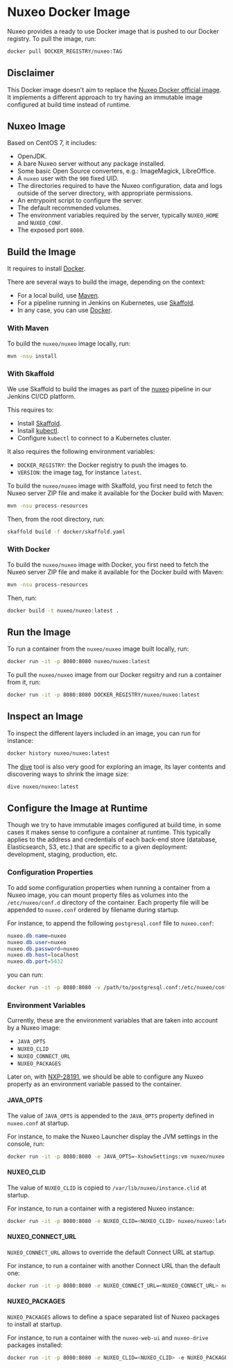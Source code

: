 # Nuxeo Docker Image

Nuxeo provides a ready to use Docker image that is pushed to our Docker registry. To pull the image, run:

```bash
docker pull DOCKER_REGISTRY/nuxeo:TAG
```

## Disclaimer

This Docker image doesn't aim to replace the [Nuxeo Docker official image](https://hub.docker.com/_/nuxeo/). It implements a different approach to try having an immutable image configured at build time instead of runtime.

## Nuxeo Image

Based on CentOS 7, it includes:

- OpenJDK.
- A bare Nuxeo server without any package installed.
- Some basic Open Source converters, e.g.: ImageMagick, LibreOffice.
- A `nuxeo` user with the `900` fixed UID.
- The directories required to have the Nuxeo configuration, data and logs outside of the server directory, with appropriate permissions.
- An entrypoint script to configure the server.
- The default recommended volumes.
- The environment variables required by the server, typically `NUXEO_HOME` and `NUXEO_CONF`.
- The exposed port `8080`.

## Build the Image

It requires to install [Docker](https://docs.docker.com/install/).

There are several ways to build the image, depending on the context:

- For a local build, use [Maven](#with-maven).
- For a pipeline running in Jenkins on Kubernetes, use [Skaffold](#with-skaffold).
- In any case, you can use [Docker](#with-docker).

### With Maven

To build the `nuxeo/nuxeo` image locally, run:

```bash
mvn -nsu install
```

### With Skaffold

We use Skaffold to build the images as part of the [nuxeo](http://jenkins.platform.dev.nuxeo.com/job/nuxeo/job/nuxeo/) pipeline in our Jenkins CI/CD platform.

This requires to:

- Install [Skaffold](https://skaffold.dev/docs/getting-started/#installing-skaffold).
- Install [kubectl](https://kubernetes.io/docs/tasks/tools/install-kubectl/).
- Configure `kubectl` to connect to a Kubernetes cluster.

It also requires the following environment variables:

- `DOCKER_REGISTRY`: the Docker registry to push the images to.
- `VERSION`: the image tag, for instance `latest`.

To build the `nuxeo/nuxeo` image with Skaffold, you first need to fetch the Nuxeo server ZIP file and make it available for the Docker build with Maven:

```bash
mvn -nsu process-resources
```

Then, from the root directory, run:

```bash
skaffold build -f docker/skaffold.yaml
```

### With Docker

To build the `nuxeo/nuxeo` image with Docker, you first need to fetch the Nuxeo server ZIP file and make it available for the Docker build with Maven:

```bash
mvn -nsu process-resources
```

Then, run:

```bash
docker build -t nuxeo/nuxeo:latest .
```

## Run the Image

To run a container from the `nuxeo/nuxeo` image built locally, run:

```bash
docker run -it -p 8080:8080 nuxeo/nuxeo:latest
```

To pull the `nuxeo/nuxeo` image from our Docker regsitry and run a container from it, run:

```bash
docker run -it -p 8080:8080 DOCKER_REGISTRY/nuxeo/nuxeo:latest
```

## Inspect an Image

To inspect the different layers included in an image, you can run for instance:

```bash
docker history nuxeo/nuxeo:latest
```

The [dive](https://github.com/wagoodman/dive) tool is also very good for exploring an image, its layer contents and discovering ways to shrink the image size:

```bash
dive nuxeo/nuxeo:latest
```

## Configure the Image at Runtime

Though we try to have immutable images configured at build time, in some cases it makes sense to configure a container at runtime. This typically applies to the address and credentials of each back-end store (database, Elasticsearch, S3, etc.) that are specific to a given deployment: development, staging, production, etc.

### Configuration Properties

To add some configuration properties when running a container from a Nuxeo image, you can mount property files as volumes into the `/etc/nuxeo/conf.d` directory of the container. Each property file will be appended to `nuxeo.conf` ordered by filename during startup.

For instance, to append the following `postgresql.conf` file to `nuxeo.conf`:

```Java Properties
nuxeo.db.name=nuxeo
nuxeo.db.user=nuxeo
nuxeo.db.password=nuxeo
nuxeo.db.host=localhost
nuxeo.db.port=5432
```

you can run:

```bash
docker run -it -p 8080:8080 -v /path/to/postgresql.conf:/etc/nuxeo/conf.d/postgresql.conf nuxeo/nuxeo:latest
```

### Environment Variables

Currently, these are the environment variables that are taken into account by a Nuxeo image:

- `JAVA_OPTS`
- `NUXEO_CLID`
- `NUXEO_CONNECT_URL`
- `NUXEO_PACKAGES`

Later on, with [NXP-28191](https://jira.nuxeo.com/browse/NXP-28191), we should be able to configure any Nuxeo property as an environment variable passed to the container.

#### JAVA_OPTS

The value of `JAVA_OPTS` is appended to the `JAVA_OPTS` property defined in `nuxeo.conf` at startup.

For instance, to make the Nuxeo Launcher display the JVM settings in the console, run:

```bash
docker run -it -p 8080:8080 -e JAVA_OPTS=-XshowSettings:vm nuxeo/nuxeo:latest
```

#### NUXEO_CLID

The value of `NUXEO_CLID` is copied to `/var/lib/nuxeo/instance.clid` at startup.

For instance, to run a container with a registered Nuxeo instance:

```bash
docker run -it -p 8080:8080 -e NUXEO_CLID=<NUXEO_CLID> nuxeo/nuxeo:latest
```

#### NUXEO_CONNECT_URL

`NUXEO_CONNECT_URL` allows to override the default Connect URL at startup.

For instance, to run a container with another Connect URL than the default one:

```bash
docker run -it -p 8080:8080 -e NUXEO_CONNECT_URL=<NUXEO_CONNECT_URL> nuxeo/nuxeo:latest
```

#### NUXEO_PACKAGES

`NUXEO_PACKAGES` allows to define a space separated list of Nuxeo packages to install at startup.

For instance, to run a container with the `nuxeo-web-ui` and `nuxeo-drive` packages installed:

```bash
docker run -it -p 8080:8080 -e NUXEO_CLID=<NUXEO_CLID> -e NUXEO_PACKAGES="nuxeo-web-ui nuxeo-drive" nuxeo/nuxeo:latest
```
